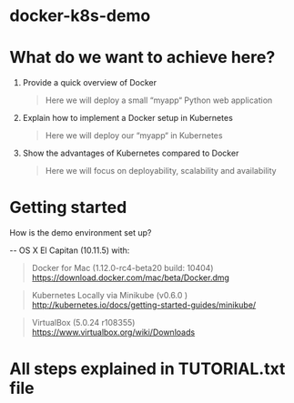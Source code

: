 # docker-k8s-demo

# What do we want to achieve here?

1. Provide a quick overview of Docker
   > Here we will deploy a small “myapp“ Python web application

2. Explain how to implement a Docker setup in Kubernetes 
   > Here we will deploy our “myapp“ in Kubernetes

3. Show the advantages of Kubernetes compared to Docker
   > Here we will focus on deployability, scalability and availability

# Getting started
   How is the demo environment set up?

-- OS X El Capitan (10.11.5) with:
   
   > Docker for Mac (1.12.0-rc4-beta20 build: 10404)
      https://download.docker.com/mac/beta/Docker.dmg
   
   > Kubernetes Locally via Minikube (v0.6.0 )
      http://kubernetes.io/docs/getting-started-guides/minikube/
   
   > VirtualBox (5.0.24 r108355)
      https://www.virtualbox.org/wiki/Downloads 


# All steps explained in TUTORIAL.txt file
